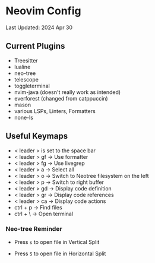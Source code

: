 # Neovim Config

Last Updated: 2024 Apr 30

## Current Plugins
* Treesitter
* lualine
* neo-tree
* telescope
* toggleterminal
* nvim-java (doesn't really work as intended)
* everforest (changed from catppuccin)
* mason
* various LSPs, Linters, Formatters
* none-ls


## Useful Keymaps
* < leader > is set to the space bar
* < leader > gf -> Use formatter
* < leader > fg -> Use livegrep
* < leader > a -> Select all
* < leader > o -> Switch to Neotree filesystem on the left
* < leader > p -> Switch to right buffer
* < leader > gd -> Display code definition
* < leader > gr -> Display code references
* < leader > ca -> Display code actions
* ctrl + p -> Find files
* ctrl + \ -> Open terminal

### Neo-tree Reminder

* Press ```s``` to open file in Vertical Split

* Press ```S``` to open file in Horizontal Split

